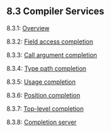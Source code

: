 ## 8.3 Compiler Services

8.3.1: [Overview](cr-completion-overview.md)

8.3.2: [Field access completion](cr-completion-field-access.md)

8.3.3: [Call argument completion](cr-completion-call-argument.md)

8.3.4: [Type path completion](cr-completion-type-path.md)

8.3.5: [Usage completion](cr-completion-usage.md)

8.3.6: [Position completion](cr-completion-position.md)

8.3.7: [Top-level completion](cr-completion-top-level.md)

8.3.8: [Completion server](cr-completion-server.md)
